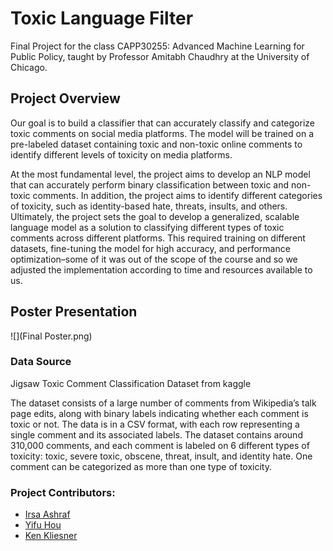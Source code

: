 # Toxic Language Filter
Final Project for the class CAPP30255: Advanced Machine Learning for Public Policy, taught by Professor Amitabh Chaudhry at the University of Chicago.

## Project Overview
Our goal is to build a classifier that can accurately classify and categorize toxic comments on social media platforms. The model will be trained on a pre-labeled dataset containing toxic and non-toxic online comments to identify different levels of toxicity on media platforms.

At the most fundamental level, the project aims to develop an NLP model that can accurately perform binary classification between toxic and non-toxic comments. In addition, the project aims to identify different categories of toxicity, such as identity-based hate, threats, insults, and others. Ultimately, the project sets the goal to develop a generalized, scalable language model as a solution to classifying different types of toxic comments across different platforms. This required training on different datasets, fine-tuning the model for high accuracy, and performance optimization–some of it was out of the scope of the course and so we adjusted the implementation according to time and resources available to us.

## Poster Presentation 

![](Final Poster.png)

### Data Source
Jigsaw Toxic Comment Classification Dataset from kaggle 

The dataset consists of a large number of comments from Wikipedia’s talk page edits, along with binary labels indicating whether each comment is toxic or not. The data is in a CSV format, with each row representing a single comment and its associated labels. The dataset contains around 310,000 comments, and each comment is labeled on 6 different types of toxicity: toxic, severe toxic, obscene, threat, insult, and identity hate. One comment can be categorized as more than one type of toxicity.

### Project Contributors:
- [Irsa Ashraf](https://github.com/irsa-ashraf)
- [Yifu Hou](https://github.com/yifu-hou)
- [Ken Kliesner](https://github.com/kenkliesner)


